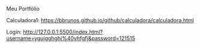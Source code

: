 Meu Portfólio

Calculadora1: https://bbrunos.github.io/github/calculadora/calculadora.html

Login: http://127.0.0.1:5500/index.html?username=ygujgghghj%40yhfgfj&password=121515
